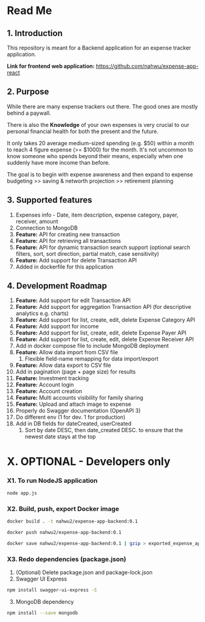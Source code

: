 # Read Me
## 1. Introduction
This repository is meant for a Backend application for an expense tracker application.

**Link for frontend web application:** https://github.com/nahwu/expense-app-react

## 2. Purpose
While there are many expense trackers out there. The good ones are mostly behind a paywall. 

There is also the 
**Knowledge** of your own expenses is very crucial to our personal financial health for both the present and the future.

It only takes 20 average medium-sized spending (e.g. $50) within a month to reach 4 figure expense (>= $1000) for the month.
It's not uncommon to know someone who spends beyond their means, especially when one suddenly have more income than before. 

The goal is to begin with expense awareness and then expand to expense budgeting >> saving & networth projection >> retirement planning


## 3. Supported features
1. Expenses info - Date, item description, expense category, payer, receiver, amount
1. Connection to MongoDB
1. **Feature:** API for creating new transaction
1. **Feature:** API for retrieving all transactions
1. **Feature:** API for dynamic transaction search support (optional search filters, sort, sort direction, partial match, case sensitivity)
1. **Feature:** Add support for delete Transaction API
1. Added in dockerfile for this application


## 4. Development Roadmap
1. **Feature:** Add support for edit Transaction API
1. **Feature:** Add support for aggregation Transaction API (for descriptive analytics e.g. charts)
1. **Feature:** Add support for list, create, edit, delete Expense Category API
1. **Feature:** Add support for income
1. **Feature:** Add support for list, create, edit, delete Expense Payer API
1. **Feature:** Add support for list, create, edit, delete Expense Receiver API
1. Add in docker compose file to include MongoDB deployment
1. **Feature:** Allow data import from CSV file
    1. Flexible field-name remapping for data import/export
1. **Feature:** Allow data export to CSV file
1. Add in pagination (page + page size) for results
1. **Feature:** Investment tracking
1. **Feature:** Account login
1. **Feature:** Account creation
1. **Feature:** Multi accounts visibility for family sharing
1. **Feature:** Upload and attach image to expense
1. Properly do Swagger documentation (OpenAPI 3)
1. Do different env (1 for dev. 1 for production)
1. Add in DB fields for dateCreated, userCreated
    1. Sort by date DESC, then date_created DESC. to ensure that the newest date stays at the top


# X. OPTIONAL - Developers only

### X1. To run NodeJS application
```sh
node app.js
```

### X2. Build, push, export Docker image
```sh
docker build . -t nahwu2/expense-app-backend:0.1

docker push nahwu2/expense-app-backend:0.1

docker save nahwu2/expense-app-backend:0.1 | gzip > exported_expense_app_backend_0_1.tar.gz
```

### X3. Redo dependencies (package.json)
1. (Optional) Delete package.json and package-lock.json
2. Swagger UI Express
```sh
npm install swagger-ui-express -S
```
3. MongoDB dependency
```sh
npm install --save mongodb
```
